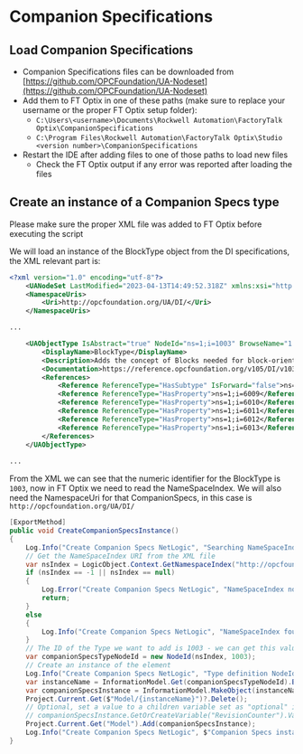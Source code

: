 # Companion Specifications

## Load Companion Specifications

- Companion Specifications files can be downloaded from [https://github.com/OPCFoundation/UA-Nodeset](https://github.com/OPCFoundation/UA-Nodeset)
- Add them to FT Optix in one of these paths (make sure to replace your username or the proper FT Optix setup folder):
    - `C:\Users\<username>\Documents\Rockwell Automation\FactoryTalk Optix\CompanionSpecifications`
    - `C:\Program Files\Rockwell Automation\FactoryTalk Optix\Studio <version number>\CompanionSpecifications`
- Restart the IDE after adding files to one of those paths to load new files
    - Check the FT Optix output if any error was reported after loading the files

## Create an instance of a Companion Specs type

Please make sure the proper XML file was added to FT Optix before executing the script

We will load an instance of the BlockType object from the DI specifications, the XML relevant part is:

```xml
<?xml version="1.0" encoding="utf-8"?>
    <UANodeSet LastModified="2023-04-13T14:49:52.318Z" xmlns:xsi="http://www.w3.org/2001/XMLSchema-instance" xmlns="http://opcfoundation.org/UA/2011/03/UANodeSet.xsd" xmlns:uax="http://opcfoundation.org/UA/2008/02/Types.xsd" xmlns:si="http://www.siemens.com/OPCUA/2017/SimaticNodeSetExtensions" xmlns:xsd="http://www.w3.org/2001/XMLSchema" xmlns:s1="http://opcfoundation.org/UA/Machinery/ProcessValues/Types.xsd" xmlns:s2="http://opcfoundation.org/UA/PADIM/Types.xsd" xmlns:ua="http://unifiedautomation.com/Configuration/NodeSet.xsd">
    <NamespaceUris>
        <Uri>http://opcfoundation.org/UA/DI/</Uri>
    </NamespaceUris>

...

    <UAObjectType IsAbstract="true" NodeId="ns=1;i=1003" BrowseName="1:BlockType">
        <DisplayName>BlockType</DisplayName>
        <Description>Adds the concept of Blocks needed for block-oriented FieldDevices</Description>
        <Documentation>https://reference.opcfoundation.org/v105/DI/v103/docs/4.11</Documentation>
        <References>
            <Reference ReferenceType="HasSubtype" IsForward="false">ns=1;i=1001</Reference>
            <Reference ReferenceType="HasProperty">ns=1;i=6009</Reference>
            <Reference ReferenceType="HasProperty">ns=1;i=6010</Reference>
            <Reference ReferenceType="HasProperty">ns=1;i=6011</Reference>
            <Reference ReferenceType="HasProperty">ns=1;i=6012</Reference>
            <Reference ReferenceType="HasProperty">ns=1;i=6013</Reference>
        </References>
    </UAObjectType>
    
...
```

From the XML we can see that the numeric identifier for the BlockType is `1003`, now in FT Optix we need to read the NameSpaceIndex. We will also need the NamespaceUri for that CompanionSpecs, in this case is `http://opcfoundation.org/UA/DI/`

```csharp
[ExportMethod]
public void CreateCompanionSpecsInstance()
{
    Log.Info("Create Companion Specs NetLogic", "Searching NameSpaceIndex for companion spec");
    // Get the NameSpaceIndex URI from the XML file
    var nsIndex = LogicObject.Context.GetNamespaceIndex("http://opcfoundation.org/UA/DI/");
    if (nsIndex == -1 || nsIndex == null)
    {
        Log.Error("Create Companion Specs NetLogic", "NameSpaceIndex not found, make sure the CompanionSpecification was properly loaded");
        return;
    }
    else
    {
        Log.Info("Create Companion Specs NetLogic", "NameSpaceIndex found: " + nsIndex);
    }
    // The ID of the Type we want to add is 1003 - we can get this value from the specs XML file
    var companionSpecsTypeNodeId = new NodeId(nsIndex, 1003);
    // Create an instance of the element
    Log.Info("Create Companion Specs NetLogic", "Type definition NodeId: " + companionSpecsTypeNodeId);
    var instanceName = InformationModel.Get(companionSpecsTypeNodeId).BrowseName + "Instance";
    var companionSpecsInstance = InformationModel.MakeObject(instanceName, companionSpecsTypeNodeId);
    Project.Current.Get($"Model/{instanceName}")?.Delete();
    // Optional, set a value to a children variable set as "optional" in the CompanionSpecs
    // companionSpecsInstance.GetOrCreateVariable("RevisionCounter").Value = 100;
    Project.Current.Get("Model").Add(companionSpecsInstance);
    Log.Info("Create Companion Specs NetLogic", $"Companion Specs instance \"{instanceName}\" created and added to the model");
}
```
